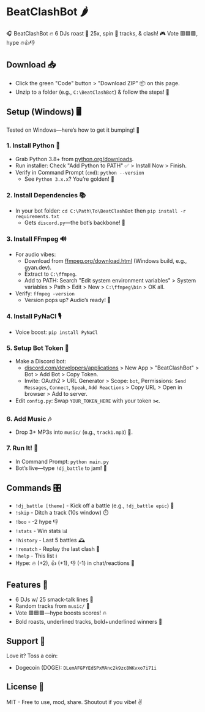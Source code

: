 # BeatClashBot 🌶️
🎧 BeatClashBot 🔥 6 DJs roast 💬 25x, spin 🎵 tracks, & clash! 🎮 Vote 🟥🟦🟩, hype 🔥👍👎

## Download 📥
- Click the green "Code" button > "Download ZIP" 📦 on this page.
- Unzip to a folder (e.g., `C:\BeatClashBot`) & follow the steps! 🚀

## Setup (Windows) 🖥️
Tested on Windows—here’s how to get it bumping! 🎉

### 1. Install Python 🐍
- Grab Python 3.8+ from [python.org/downloads](https://www.python.org/downloads/).
- Run installer: Check "Add Python to PATH" ✅ > Install Now > Finish.
- Verify in Command Prompt (`cmd`): `python --version`
  - See `Python 3.x.x`? You’re golden! 🌟

### 2. Install Dependencies 📚
- In your bot folder: `cd C:\Path\To\BeatClashBot` then `pip install -r requirements.txt`
  - Gets `discord.py`—the bot’s backbone! 💪

### 3. Install FFmpeg 🔊
- For audio vibes:
  - Download from [ffmpeg.org/download.html](https://ffmpeg.org/download.html) (Windows build, e.g., gyan.dev).
  - Extract to `C:\ffmpeg`.
  - Add to PATH: Search "Edit system environment variables" > System variables > Path > Edit > New > `C:\ffmpeg\bin` > OK all.
- Verify: `ffmpeg -version`
  - Version pops up? Audio’s ready! 🎵

### 4. Install PyNaCl 🎙️
- Voice boost: `pip install PyNaCl`

### 5. Setup Bot Token 🤖
- Make a Discord bot:
  - [discord.com/developers/applications](https://discord.com/developers/applications) > New App > "BeatClashBot" > Bot > Add Bot > Copy Token.
  - Invite: OAuth2 > URL Generator > Scope: `bot`, Permissions: `Send Messages`, `Connect`, `Speak`, `Add Reactions` > Copy URL > Open in browser > Add to server.
- Edit `config.py`: Swap `YOUR_TOKEN_HERE` with your token ✂️.

### 6. Add Music 🎶
- Drop 3+ MP3s into `music/` (e.g., `track1.mp3`) 📂.

### 7. Run It! 🎉
- In Command Prompt: `python main.py`
- Bot’s live—type `!dj_battle` to jam! 🎤

## Commands 🎛️
- `!dj_battle [theme]` - Kick off a battle (e.g., `!dj_battle epic`) 🎵
- `!skip` - Ditch a track (10s window) ⏱️
- `!boo` - -2 hype 👎
- `!stats` - Win stats 📊
- `!history` - Last 5 battles 🕰️
- `!rematch` - Replay the last clash 🔄
- `!help` - This list ℹ️
- Hype: 🔥 (+2), 👍 (+1), 👎 (-1) in chat/reactions 🎉

## Features 🌟
- 6 DJs w/ 25 smack-talk lines 💬
- Random tracks from `music/` 🎵
- Vote 🟥🟦🟩—hype boosts scores! 🔥
- Bold roasts, underlined tracks, bold+underlined winners 🎤

## Support 💖
Love it? Toss a coin:
- Dogecoin (DOGE): `DLemAFGPYEdSPxMAnc2k9zc8WKvxo7i71i`

## License 📜
MIT - Free to use, mod, share. Shoutout if you vibe! ✌️
